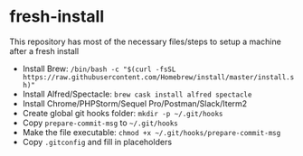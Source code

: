 # fresh-install
This repository has most of the necessary files/steps to setup a machine after a fresh install

- Install Brew: `/bin/bash -c "$(curl -fsSL https://raw.githubusercontent.com/Homebrew/install/master/install.sh)"`
- Install Alfred/Spectacle: `brew cask install alfred spectacle`
- Install Chrome/PHPStorm/Sequel Pro/Postman/Slack/Iterm2
- Create global git hooks folder: `mkdir -p ~/.git/hooks`
- Copy `prepare-commit-msg` to `~/.git/hooks`
- Make the file executable: `chmod +x ~/.git/hooks/prepare-commit-msg`
- Copy `.gitconfig` and fill in placeholders
